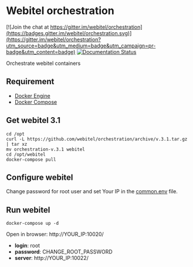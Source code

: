 # Webitel orchestration

[![Join the chat at https://gitter.im/webitel/orchestration](https://badges.gitter.im/webitel/orchestration.svg)](https://gitter.im/webitel/orchestration?utm_source=badge&utm_medium=badge&utm_campaign=pr-badge&utm_content=badge) [![Documentation Status](https://readthedocs.org/projects/webitel/badge/?version=latest)](http://api.webitel.com/en/latest/?badge=latest)

Orchestrate webitel containers 

## Requirement

- [Docker Engine](https://docs.docker.com/engine/installation/)
- [Docker Compose](https://docs.docker.com/compose/install/)

## Get webitel 3.1

	cd /opt
	curl -L https://github.com/webitel/orchestration/archive/v.3.1.tar.gz | tar xz
	mv orchestration-v.3.1 webitel
	cd /opt/webitel
	docker-compose pull

## Configure webitel

Change password for root user and set Your IP in the [common.env](common.env) file.

## Run webitel

	docker-compose up -d

Open in browser: http://YOUR_IP:10020/

- **login**: root
- **password**: CHANGE_ROOT_PASSWORD
- **server**: http://YOUR_IP:10022/
